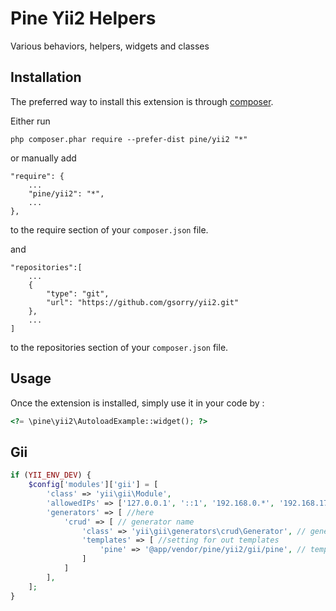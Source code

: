 Pine Yii2 Helpers
==============
Various behaviors, helpers, widgets and classes

Installation
------------

The preferred way to install this extension is through [composer](http://getcomposer.org/download/).

Either run

```
php composer.phar require --prefer-dist pine/yii2 "*"
```

or manually add

```
"require": {
    ...
    "pine/yii2": "*",
    ...
},
```

to the require section of your `composer.json` file.

and

```
"repositories":[
    ...
    {
        "type": "git",
        "url": "https://github.com/gsorry/yii2.git"
    },
    ...
]
```

to the repositories section of your `composer.json` file.

Usage
-----

Once the extension is installed, simply use it in your code by  :

```php
<?= \pine\yii2\AutoloadExample::widget(); ?>
```

Gii
---

```php
if (YII_ENV_DEV) {
    $config['modules']['gii'] = [
        'class' => 'yii\gii\Module',
        'allowedIPs' => ['127.0.0.1', '::1', '192.168.0.*', '192.168.178.20'],
        'generators' => [ //here
            'crud' => [ // generator name
                'class' => 'yii\gii\generators\crud\Generator', // generator class
                'templates' => [ //setting for out templates
                    'pine' => '@app/vendor/pine/yii2/gii/pine', // template name => path to template
                ]
            ]
        ],
    ];
}
```